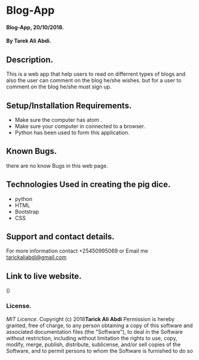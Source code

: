 # Blog-App

#### Blog-App, 20/10/2018.

#### By **Tarek Ali Abdi.**

## Description.
This is a web app that help users to read on differrent types of blogs and also the user can comment on the blog he/she wishes. but for a user to comment on the blog he/she must sign up.

## Setup/Installation Requirements.
* Make sure the computer has atom .
* Make sure your computer in connected to a browser.
* Python has been used to form this application.

## Known Bugs.
there are no know Bugs in this web page.

## Technologies Used in creating the pig dice.
* python
* HTML
* Bootstrap
* CSS

## Support and contact details.
For more information contact +25450995069 or Email me tarickaliabdi@gmail.com


## Link to live website.
()


### License.
*MIT Licence.*
Copyright (c) 2018**Tarick Ali Abdi**
Permission is hereby granted, free of charge, to any person obtaining a copy of this software and
associated documentation files (the "Software"), to deal in the Software without restriction, including
without limitation the rights to use, copy, modify, merge, publish, distribute, sublicense, and/or sell
copies of the Software, and to permit persons to whom the Software is furnished to do so
